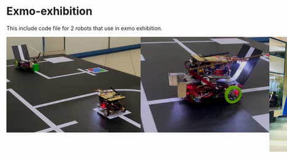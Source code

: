 # Exmo-exhibition
This include code file for 2 robots that use in exmo exhibition.


<div style="display: flex; justify-content: space-between;">
<img src="https://github.com/HashikaChathubhashaka/Dual-Robot-Systerm-Exmo-exhibition/blob/main/Images/1.jpeg" alt="Alt Text" height="250" width="350">
<img src="https://github.com/HashikaChathubhashaka/Dual-Robot-Systerm-Exmo-exhibition/blob/main/Images/2.jpeg" alt="Alt Text" height="250" width="350">
<img src="https://github.com/HashikaChathubhashaka/Dual-Robot-Systerm-Exmo-exhibition/blob/main/Images/3.jpg" alt="Alt Text" height="300" width="400">
</div>
